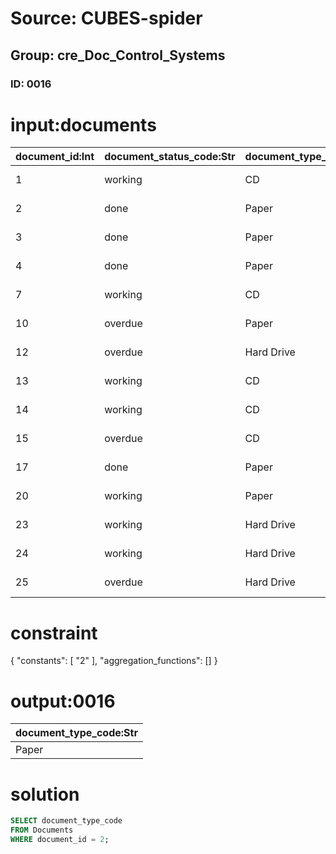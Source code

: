 # Source: CUBES-spider
## Group: cre_Doc_Control_Systems
### ID: 0016

# input:documents

| document_id:Int | document_status_code:Str | document_type_code:Str | shipping_agent_code:Str | receipt_date:Str | receipt_number:Str | other_details:Str |
|---|---|---|---|---|---|---|
| 1 | working | CD | UP | 2008-04-21 20:42:25 | 19 | z |
| 2 | done | Paper | US | 1974-05-08 00:00:46 | 34 | h |
| 3 | done | Paper | UP | 2014-12-25 17:22:44 | 93 | h |
| 4 | done | Paper | US | 1973-11-05 21:48:53 | 80 | q |
| 7 | working | CD | SH | 1982-09-27 14:52:15 | 61 | w |
| 10 | overdue | Paper | UP | 1976-09-15 19:24:17 | 8 | m |
| 12 | overdue | Hard Drive | US | 1996-05-31 06:51:58 | 69 | n |
| 13 | working | CD | UP | 2015-04-03 09:36:19 | 79 | y |
| 14 | working | CD | FE | 2017-07-02 17:39:09 | 117 | u |
| 15 | overdue | CD | UP | 1986-12-14 14:18:59 | 37 | r |
| 17 | done | Paper | FE | 1983-09-26 09:32:56 | 55 | p |
| 20 | working | Paper | UP | 1996-07-27 03:30:40 | 189 | x |
| 23 | working | Hard Drive | FE | 1999-04-17 14:19:32 | 124 | b |
| 24 | working | Hard Drive | FE | 2005-09-30 00:10:02 | 114 | j |
| 25 | overdue | Hard Drive | AL | 1985-11-05 17:59:34 | 83 | u |

# constraint

{
  "constants": [
    "2"
  ],
  "aggregation_functions": []
}

# output:0016

| document_type_code:Str |
|---|
| Paper |

# solution

```sql
SELECT document_type_code
FROM Documents
WHERE document_id = 2;
```
